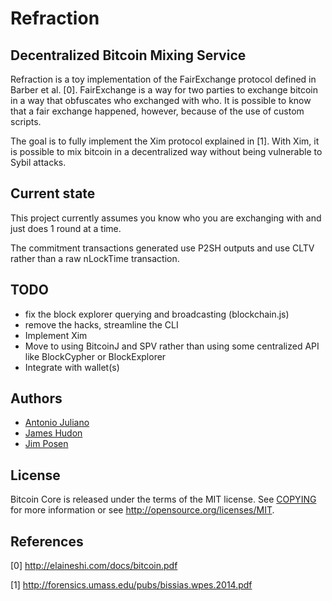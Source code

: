 # Refraction
## Decentralized Bitcoin Mixing Service

Refraction is a toy implementation of the FairExchange protocol defined in
Barber et al. [0]. FairExchange is a way for two parties to exchange bitcoin
in a way that obfuscates who exchanged with who. It is possible to know that a
fair exchange happened, however, because of the use of custom scripts.

The goal is to fully implement the Xim protocol explained in [1]. With Xim, it
is possible to mix bitcoin in a decentralized way without being vulnerable to
Sybil attacks.

## Current state

This project currently assumes you know who you are exchanging with and just
does 1 round at a time.

The commitment transactions generated use P2SH outputs and use CLTV rather than a
raw nLockTime transaction.


## TODO

- fix the block explorer querying and broadcasting (blockchain.js)
- remove the hacks, streamline the CLI
- Implement Xim
- Move to using BitcoinJ and SPV rather than using some centralized API like
  BlockCypher or BlockExplorer
- Integrate with wallet(s)


## Authors

- [Antonio Juliano](github/AntonioJuliano)
- [James Hudon](github.com/hudon)
- [Jim Posen](github.com/jimpo)


## License

Bitcoin Core is released under the terms of the MIT license. See [COPYING](COPYING) for more
information or see http://opensource.org/licenses/MIT.


## References

[0] http://elaineshi.com/docs/bitcoin.pdf

[1] http://forensics.umass.edu/pubs/bissias.wpes.2014.pdf

